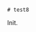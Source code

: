                                                                                                                                                                # test8

Init.
